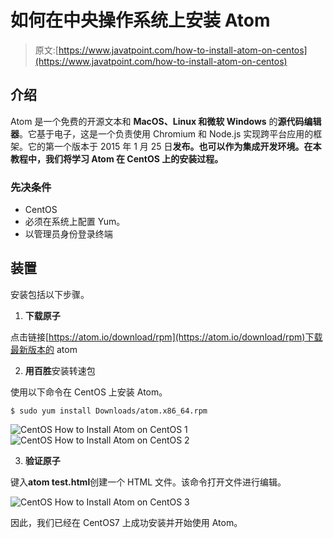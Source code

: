 # 如何在中央操作系统上安装 Atom

> 原文:[https://www.javatpoint.com/how-to-install-atom-on-centos](https://www.javatpoint.com/how-to-install-atom-on-centos)

## 介绍

Atom 是一个免费的开源文本和 **MacOS、Linux 和微软 Windows** 的**源代码编辑器**。它基于电子，这是一个负责使用 Chromium 和 Node.js 实现跨平台应用的框架。它的第一个版本于 2015 年 1 月 25 日**发布。也可以作为集成开发环境。在本教程中，我们将学习 Atom 在 CentOS 上的安装过程。**

### 先决条件

*   CentOS
*   必须在系统上配置 Yum。
*   以管理员身份登录终端

## 装置

安装包括以下步骤。

1) **下载原子**

点击链接[https://atom.io/download/rpm](https://atom.io/download/rpm)下载最新版本的 atom

2) **用百胜**安装转速包

使用以下命令在 CentOS 上安装 Atom。

```
$ sudo yum install Downloads/atom.x86_64.rpm 

```

![CentOS How to Install Atom on CentOS 1](../Images/20953430701526b5b8e4a59fe6696169.png)
![CentOS How to Install Atom on CentOS 2](../Images/9b8c7afc9abeefbd30f16d1686cbd2d4.png)

3) **验证原子**

键入**atom test.html**创建一个 HTML 文件。该命令打开文件进行编辑。

![CentOS How to Install Atom on CentOS 3](../Images/6b2c8ccfd77a73bb9a5931d3f3839060.png)

因此，我们已经在 CentOS7 上成功安装并开始使用 Atom。